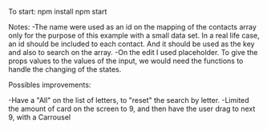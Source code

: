 To start:
npm install
npm start


Notes:
-The name were used as an id on the mapping of the contacts array only for the purpose of this example with a small data set. In a real life case, an id should be included to each contact. And it should be used as the key and also to search on the array.
-On the edit I used placeholder. To give the props values to the values of the input, we would need the functions to handle the changing of the states.

Possibles improvements:

-Have a "All" on the list of letters, to "reset" the search by letter.
-Limited the amount of card on the screen to 9, and then have the user drag to next 9, with a Carrousel
